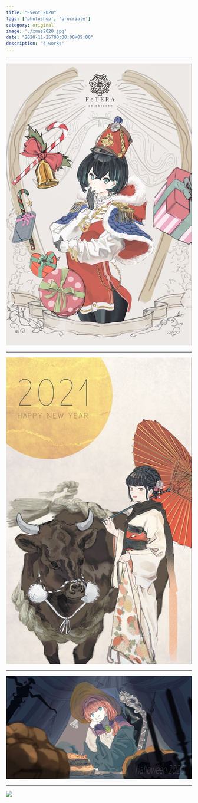```yaml
---
title: "Event_2020"
tags: ['photoshop', 'procriate']
category: original
image: './xmas2020.jpg'
date: "2020-11-25T00:00:00+09:00"
description: "4 works"
---
```



***
![](./xmas2020.jpg)

***
![](./newyear2021.jpg)
***
![](./halloween.JPG)
***
![](./v.JPG)